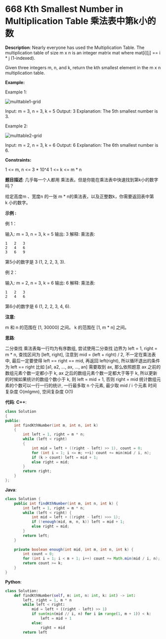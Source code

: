# 668 Kth Smallest Number in Multiplication Table 乘法表中第k小的数

__Description__:
Nearly everyone has used the Multiplication Table. The multiplication table of size m x n is an integer matrix mat where mat[i][j] == i * j (1-indexed).

Given three integers m, n, and k, return the kth smallest element in the m x n multiplication table.

__Example:__

Example 1:

![multtable1-grid](https://assets.leetcode.com/uploads/2021/05/02/multtable1-grid.jpg)

Input: m = 3, n = 3, k = 5
Output: 3
Explanation: The 5th smallest number is 3.

Example 2:

![multtable2-grid](https://assets.leetcode.com/uploads/2021/05/02/multtable2-grid.jpg)

Input: m = 2, n = 3, k = 6
Output: 6
Explanation: The 6th smallest number is 6.

__Constraints:__

1 <= m, n <= 3 \* 10^4
1 <= k <= m \* n

__题目描述__:
几乎每一个人都用 乘法表。但是你能在乘法表中快速找到第k小的数字吗？

给定高度m 、宽度n 的一张 m * n的乘法表，以及正整数k，你需要返回表中第k 小的数字。

__示例 :__

例 1：

输入: m = 3, n = 3, k = 5
输出: 3
解释:
乘法表:

```text
1   2   3
2   4   6
3   6   9
```

第5小的数字是 3 (1, 2, 2, 3, 3).

例 2：

输入: m = 2, n = 3, k = 6
输出: 6
解释:
乘法表:

```text
1   2   3
2   4   6
```

第6小的数字是 6 (1, 2, 2, 3, 4, 6).

__注意:__

m 和 n 的范围在 [1, 30000] 之间。
k 的范围在 [1, m * n] 之间。

__思路__:

二分查找
乘法表每一行均为有序数组, 尝试使用二分查找
边界为 left = 1, right = m * n, 查找区间为 [left, right], 注意到 mid = (left + right) / 2, 不一定在乘法表中, 最后一定要使得 left == right == mid, 再返回 left(right), 所以循环退出的条件为 left == right
比如 [a1, a2, ..., ax, ..., an] 需要取到 ax, 那么依照题意 ax 之前的数组元素个数一定都小于 k, ax 之后的数组元素个数一定都大于等于 k, 所以更新的时候如果统计的数组个数小于 k, 则 left = mid + 1, 否则 right = mid
统计数组元素的个数可以一行一行的统计, 一行最多取 n 个元素, 最少取 mid / i 个元素
时间复杂度 O(mlgmn), 空间复杂度 O(1)

__代码__:
__C++__:

```C++
class Solution 
{
public:
    int findKthNumber(int m, int n, int k) 
    {
        int left = 1, right = m * n;
        while (left < right) 
        {
            int mid = left + ((right - left) >> 1), count = 0;
            for (int i = 1; i <= m; ++i) count += min(mid / i, n);
            if (k > count) left = mid + 1;
            else right = mid;
        }
        return right;
    }
};
```

__Java__:

```Java
class Solution {
    public int findKthNumber(int m, int n, int k) {
        int left = 1, right = m * n;
        while (left < right) {
            int mid = left + ((right - left) >>> 1);
            if (!enough(mid, m, n, k)) left = mid + 1;
            else right = mid;
        }
        return left;
    }
    
    private boolean enough(int mid, int m, int n, int k) {
        int count = 0;
        for (int i = 1; i < m + 1; i++) count += Math.min(mid / i, n);
        return count >= k;
    }
}
```

__Python__:

```Python
class Solution:
    def findKthNumber(self, m: int, n: int, k: int) -> int:
        left, right = 1, m * n
        while left < right:
            mid = left + ((right - left) >> 1)
            if sum(min(mid // i, n) for i in range(1, m + 1)) < k:
                left = mid + 1
            else:
                right = mid
        return left
```
